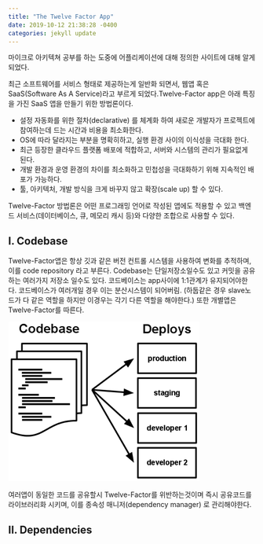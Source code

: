 ```yaml
---
title: "The Twelve Factor App"
date: 2019-10-12 21:38:28 -0400
categories: jekyll update
---
```


마이크로 아키텍쳐 공부를 하는 도중에 어플리케이션에 대해 정의한 사이트에 대해 알게되었다.

[12-factor-app]: https://12factor.net/ko/codebase
최근 소프트웨어를 서비스 형태로 제공하는게 일반화 되면서, 웹앱 혹은 SaaS(Software As A Service)라고 부르게 되었다.Twelve-Factor app은 아래 특징을 가진 SaaS 앱을 만들기 위한 방법론이다.

* 설정 자동화를 위한 절차(declarative) 를 체계화 하여 새로운 개발자가 프로젝트에 참여하는데 드는 시간과 비용을 최소화한다.
* OS에 따라 달라지는 부분을 명확히하고, 실행 환경 사이의 이식성을 극대화 한다.
* 최근 등장한 클라우드 플랫폼 배포에 적합하고, 서버와 시스템의 관리가 필요없게 된다.
* 개발 환경과 운영 환경의 차이를 최소화하고 민첩성을 극대화하기 위해 지속적인 배포가 가능하다.
* 툴, 아키텍처, 개발 방식을 크게 바꾸지 않고 확장(scale up) 할 수 있다.


Twelve-Factor 방법론은 어떤 프로그래밍 언어로 작성된 앱에도 적용할 수 있고 백엔드 서비스(데이터베이스, 큐, 메모리 캐시 등)와 다양한 조합으로 사용할 수 있다.


## I. Codebase

Twelve-Factor앱은 항상 깃과 같은 버전 컨트롤 시스템을 사용하여 변화를 추적하며, 이를 code repository 라고 부른다.
Codebase는 단일저장소일수도 있고 커밋을 공유하는 여러가지 저장소 일수도 있다.
코드베이스는 app사이에 1:1관계가 유지되어야한다. 코드베이스가 여러개일 경우 이는 분산시스템이 되어버림.
(하둡같은 경우 slave노드가 다 같은 역할을 하지만 이경우는 각기 다른 역할을 해야한다.)
또한 개별앱은 Twelve-Factor를 따른다.


![Alt text](/img/codebase-deploys.png)


여러앱이 동일한 코드를 공유할시 Twelve-Factor를 위반하는것이며 즉시 공유코드를 라이브러리화 시키며,
이를 종속성 매니저(dependency manager) 로 관리해야한다.


## II. Dependencies
